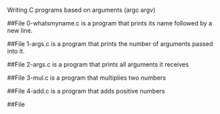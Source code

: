 Writing C programs based on arguments (argc argv)

##File 0-whatsmyname.c is a program that prints its name followed by a new line.

##File 1-args.c is a program that prints the number of arguments passed into it.

##File 2-args.c is a program that prints all arguments it receives

##File 3-mul.c is a program that multiplies two numbers

##File 4-add.c is a program that adds positive numbers

##File 
